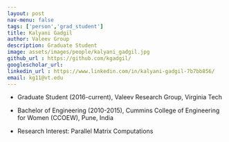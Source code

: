 ```yaml
---
layout: post 
nav-menu: false 
tags: ['person','grad_student']
title: Kalyani Gadgil 
author: Valeev Group 
description: Graduate Student 
image: assets/images/people/kalyani_gadgil.jpg
github_url : https://github.com/kgadgil/
googlescholar_url: 
linkedin_url : https://www.linkedin.com/in/kalyani-gadgil-7b7bb856/
email: kg11@vt.edu
---
```

- Graduate Student (2016-current), Valeev Research Group, Virginia Tech
- Bachelor of Engineering (2010-2015), Cummins College of Engineering for Women (CCOEW), Pune, India


- Research Interest:
  Parallel Matrix Computations

